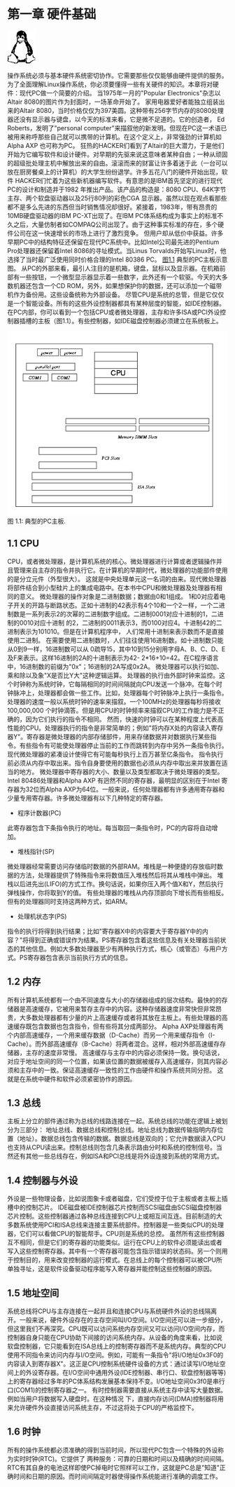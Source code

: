 

#  第一章 硬件基础

![img](assets/sit3-bw-tran.1-20210305150023017.gif)

操作系统必须与基本硬件系统密切协作。它需要那些仅仅能够由硬件提供的服务。为了全面理解Linux操作系统，你必须要懂得一些有关硬件的知识。本章将对硬件：现代PC做一个简要的介绍。 当1975年一月的"Popular Electronics"杂志以Altair 8080的图片作为封面时，一场革命开始了。 家用电器爱好者能独立组装出来的Altair 8080，当时价格仅仅为397美圆。这种带有256字节内存的8080处理器还没有显示器与键盘，以今天的标准来看，它是微不足道的。它的创造者， Ed Roberts，发明了"personal computer"来描叙他的新发明。但现在PC这一术语已被用来称呼那些自己就可以携带的计算机。在这个定义上，非常强劲的计算机如Alpha AXP 也可称为PC。 狂热的HACKER们看到了Altair的巨大潜力，于是他们开始为它编写软件和设计硬件。对早期的先驱来说这意味者某种自由；一种从顽固的超级批处理主机中解放出来的自由。滚滚而来的财富让许多着迷于此（一台可以放在厨房餐桌上的计算机）的大学生纷纷退学。许多五花八门的硬件开始出现，软件 HACKER们忙着为这些新机器编写软件。有意思的是IBM首先坚定的进行现代PC的设计和制造并于1982 年推出产品。该产品的构造是：8080 CPU、64K字节主存、两个软盘驱动器以及25行80列的彩色CGA 显示器。虽然以现在观点看那些都不是多么先进的东西但当时销售情况却很好。紧接着，1983年，带有昂贵的10MB硬盘驱动器的IBM PC-XT出现了。在IBM PC体系结构成为事实上的标准不久之后，大量仿制者如COMPAQ公司出现了。由于这种事实标准的存在，多个硬件公司在这一快速增长的市场上进行了激烈竞争。 但用户却从低价中获益。许多早期PC中的结构特征还保留在现代PC系统中。比如Intel公司最先进的Pentium Pro处理器还保留着Intel 8086的寻址模式。当Linus Torvalds开始写Linux时，他选择了当时最广泛使用同时价格合理的Intel 80386 PC。 [图1.1](http://www.embeddedlinux.org.cn/linuxkernel/basics/board.gif) 典型的PC主板示意图。 从PC的外部来看，最引人注目的是机箱，键盘，鼠标以及显示器。在机箱前部有一些按钮，一个微型显示器显示着一些数字，此外还有一个软驱。今天的大多数机器还包含一个CD ROM，另外，如果想保护你的数据，还可以添加一个磁带机作为备份用。这些设备统称为外部设备。 尽管CPU是系统的总管，但是它仅仅是一个智能设备。所有的这些外设控制器都具有某种层度的智能，如IDE控制器。在PC内部，你可以看到一个包括CPU或者微处理器，主存和许多ISA或PCI外设控制器插槽的主板（图1.1）。有些控制器，如IDE磁盘控制器必须建立在系统板上。





![img](assets/board-20210305150023067.gif)
图 1.1: 典型的PC主板.

 

## 1.1 CPU

CPU，或者微处理器，是计算机系统的核心。微处理器进行计算或者逻辑操作并且管理来自主存的指令并执行它。在计算机的早期时代，微处理器的功能部件使用的是分立元件（外型很大）。 这就是中央处理单元这一名词的由来。现代微处理器将部件结合到小型硅片上的集成电路中。在本书中CPU和微处理器及处理器有相同的意义。 微处理器的操作对象是二进制数据；数据由0和1组成。 1和0对应着电子开关的开路与断路状态。正如十进制的42表示有4个10和一个2一样，一个二进制数是一系列表示2的次幂的二进制数字组成。二进制0001对应十进制的1，二进制的0010对应十进制 的2，二进制的0011表示3，而0100对应4。十进制42的二进制表示为101010。但是在计算机程序中， 人们常用十进制来表示数而不是直接使用二进制。 在需要使用二进制数时，人们往往使用16进制数。如十进制数只能从0到9一样，16进制数可以从 0疏导15，其中10到15分别用字母A、B、C、D、E及F来表示。这样16进制的2A的十进制表示为42- 2*16+10=42。在C程序语言中，16进制数的前缀为"0x"；16进制的2A写成0x2A。 微处理器可以执行如加、乘和除以及象"X是否比Y大"这种逻辑运算。 处理器的执行由外部时钟来监控。这个时钟称为系统时钟，它每隔相同的时间间隔就向CPU发送一个脉冲。在每个时钟脉冲上，处理器都会做一些工作。比如，处理器每个时钟脉冲上执行一条指令。处理器的速度一般以系统时钟的速率来描叙。一个100MHz的处理器每秒将接收100,000,000 个时钟滴答。但是用CPU的时钟频率来描叙CPU的工作能力是不正确的，因为它们执行的指令不相同。 然而，快速的时钟可以在某种程度上代表高性能的CPU。处理器执行的指令是非常简单的；例如"将内存X处的内容读入寄存器Y"。寄存器是微处理器的内部存储部件，用来存储数据并对数据执行某些指令。有些指令有可能使处理器停止当前的工作而跳转到内存中另外一条指令执行。现代微处理器的紧凑设计使得它有可能每秒执行上百万甚至亿条指令。 指令执行前必须从内存中取出来。指令自身要使用的数据也必须从内存中取出来并放置在适当的地方。 微处理器中寄存器的大小、数量以及类型都取决于微处理器的类型。Intel 80486处理器和Alpha AXP 有迥然不同的寄存器，最明显的区别在于Intel 寄存器为32位而Alpha AXP为64位。一般来说，任何处理器都有许多通用寄存器和少量专用寄存器。许多微处理器有以下几种特定的寄存器。

- 程序计数器(PC)

此寄存器包含下条指令执行的地址。每当取回一条指令时，PC的内容将自动增加。

- 堆栈指针(SP)

微处理器经常需要访问存储临时数据的外部RAM。堆栈是一种便捷的存放临时数据的方法，处理器提供了特殊指令来将数值压入堆栈然后将其从堆栈中弹出。 堆栈以后进先出(LIFO)的方式工作。换句话说，如果你压入两个值X和Y，然后执行弹栈操作，你将取到Y的值。 有些处理器的堆栈从内存顶部向下增长而有些相反。但有的处理器同时支持这两种方式，如ARM。

- 处理机状态字(PS)

指令的执行将得到执行结果；比如"寄存器X中的内容要大于寄存器Y中的内容？"将得到正确或错误作为结果。PS寄存器包含着这些信息及有关处理器当前状态的其他信息。例如大多数处理器至少有两种执行方式，核心（或管态）与用户方式。PS寄存器包含表示当前执行方式的信息。

## 1.2 内存

所有计算机系统都有一个由不同速度与大小的存储器组成的层次结构。最快的的存储器是高速缓存，它被用来暂存主存中的内容。这种存储器速度非常快但非常昂贵，大多数处理器都有少量的片上高速缓存或者将其放在主板上。有些处理器的高速缓存既包含数据也包含指令，但有些将其分成两部分。 Alpha AXP处理器有两个内部高速缓存，一个用来缓存数据（D-Cache）而另一个用来缓存指令（I- Cache）。而外部高速缓存（B-Cache）将两者混合。这样，相对外部高速缓存存储器，主存的速度非常慢。 高速缓存与主存中的内容必须保持一致。换句话说，对应于地址空间的同一个位置，如果该位置的数据被缓存入高速缓存，则其内容必须和主存中的一致。保证高速缓存一致性的工作由硬件和操作系统共同分担。 这就是在系统中硬件和软件必须紧密协作的原因。

## 1.3 总线

主板上分立的部件通过称为总线的线路连接在一起。系统总线的功能在逻辑上被划分为三部分： 地址总线、数据总线和控制总线。地址总线为数据传输指明内存位置（地址）。数据总线包含传输的数据。数据总线是双向的；它允许数据读入CPU也支持从CPU读出来。控制总线则包含几条表示路由分时和系统的控制信号。当然还有其他一些总线存在，例如ISA和PCI总线是将外设连接到系统的常用方式。

## 1.4 控制器与外设

外设是一些物理设备，比如说图象卡或者磁盘，它们受控于位于主板或者主板上插槽中的控制芯片。 IDE磁盘被IDE控制器芯片控制而SCSI磁盘由SCSI磁盘控制器芯片控制。这些控制器通过各种总线连接到CPU上或相互间互连。目前制造的大多数系统使用PCI和ISA总线来连接主要系统部件。控制器是一些类似CPU的处理器，它们可以看做CPU的智能帮手。CPU则是系统的总控。 虽然所有这些控制器互不相同，但是它们的寄存器的功能类似。运行在CPU上的软件必须能读出或者写入这些控制寄存器。其中有一个寄存器可能包含指示错误的状态码。另一个则用于控制目的，用来改变控制器的运行模式。在总线上的每个控制器可以被CPU所单独寻址，这是软件设备驱动程序能写入寄存器并能控制这些控制器的原因。

## 1.5 地址空间

系统总线将CPU与主存连接在一起并且和连接CPU与系统硬件外设的总线隔离开。一般来说，硬件外设存在的主存空间叫I/O空间。I/O空间还可以进一步细分，但这里我们不再深究。CPU既可以访问系统内存空间又可以访问I/O空间内存，而控制器自身只能在CPU协助下间接的访问系统内存。从设备的角度来看，比如说软盘控制器，它只能看到在ISA总线上的控制寄存器而不是系统内存。典型的CPU使用不同指令来访问内存与I/O空间。例如，可能有一条指令"将I/O地址0x3F0的内容读入到寄存器X"。这正是CPU控制系统硬件设备的方式：通过读写I/O地址空间上的外设寄存器。在I/O空间中通用外设(IDE控制器、串行口、软盘控制器等等)上的寄存器经过多年的PC体系结构发展基本保持不变。I/O地址空间0x3f0是串行口(COM1)的控制寄存器之一。 有时控制器需要直接从系统主存中读写大量数据。例如当用户将数据写入硬盘时。在这种情况 下，直接内存访问(DMA)控制器将用来允许硬件外设直接访问系统主存，不过这将处于CPU的严格监控下。

## 1.6 时钟

所有的操作系统都必须准确的得到当前时间，所以现代PC包含一个特殊的外设称为实时时钟(RTC)。它提供了 两种服务：可靠的日期和时间以及精确的时间间隔。RTC有其自身的电池这样即使PC掉电时它照样可以工作，这就是PC总是"知道"正确时间和日期的原因。而时间间隔定时器使得操作系统能进行准确的调度工作。
